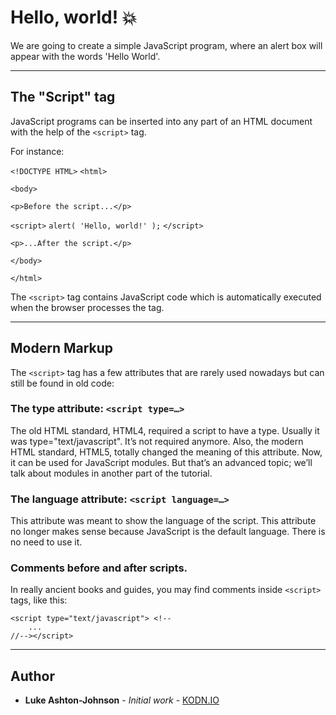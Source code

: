 # Hello, world! 💥

We are going to create a simple JavaScript program, where an alert box will appear with the words 'Hello World'.

*************************************************************************

## The "Script" tag

JavaScript programs can be inserted into any part of an HTML document with the help of the `<script>` tag.

For instance:

`<!DOCTYPE HTML>`
`<html>`

`<body>`

  `<p>Before the script...</p>`

  `<script>`
    `alert( 'Hello, world!' );`
  `</script>`

  `<p>...After the script.</p>`

`</body>`

`</html>`

The `<script>` tag contains JavaScript code which is automatically executed when the browser processes the tag.

*************************************************************************

## Modern Markup

The `<script>` tag has a few attributes that are rarely used nowadays but can still be found in old code:

### The type attribute: `<script type=…>`

The old HTML standard, HTML4, required a script to have a type. Usually it was type="text/javascript". It’s not required anymore. Also, the modern HTML standard, HTML5, totally changed the meaning of this attribute. Now, it can be used for JavaScript modules. But that’s an advanced topic; we’ll talk about modules in another part of the tutorial.

### The language attribute: `<script language=…>`
This attribute was meant to show the language of the script. This attribute no longer makes sense because JavaScript is the default language. There is no need to use it.

### Comments before and after scripts.

In really ancient books and guides, you may find comments inside `<script>` tags, like this:

```
<script type="text/javascript"> <!--
    ...
//--></script>
```

*************************************************************************

## Author

* **Luke Ashton-Johnson** - *Initial work* - [KODN.IO](http://kodn.io/)